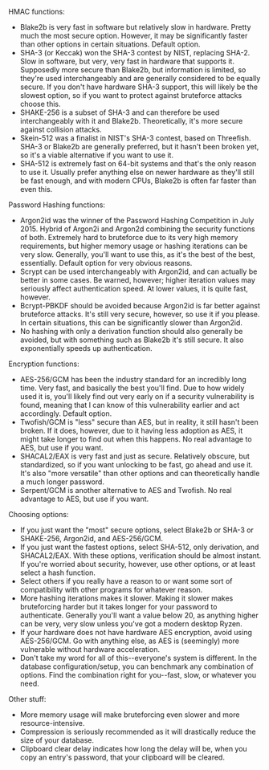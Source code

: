 HMAC functions:
 - Blake2b is very fast in software but relatively slow in hardware. Pretty much the most secure option. However, it may be significantly faster than other options in certain situations. Default option.
 - SHA-3 (or Keccak) won the SHA-3 contest by NIST, replacing SHA-2. Slow in software, but very, very fast in hardware that supports it. Supposedly more secure than Blake2b, but information is limited, so they're used interchangeably and are generally considered to be equally secure. If you don't have hardware SHA-3 support, this will likely be the slowest option, so if you want to protect against bruteforce attacks choose this.
 - SHAKE-256 is a subset of SHA-3 and can therefore be used interchangeably with it and Blake2b. Theoretically, it's more secure against collision attacks.
 - Skein-512 was a finalist in NIST's SHA-3 contest, based on Threefish. SHA-3 or Blake2b are generally preferred, but it hasn't been broken yet, so it's a viable alternative if you want to use it.
 - SHA-512 is extremely fast on 64-bit systems and that's the only reason to use it. Usually prefer anything else on newer hardware as they'll still be fast enough, and with modern CPUs, Blake2b is often far faster than even this.

Password Hashing functions:
 - Argon2id was the winner of the Password Hashing Competition in July 2015. Hybrid of Argon2i and Argon2d combining the security functions of both. Extremely hard to bruteforce due to its very high memory requirements, but higher memory usage or hashing iterations can be very slow. Generally, you'll want to use this, as it's the best of the best, essentially. Default option for very obvious reasons.
 - Scrypt can be used interchangeably with Argon2id, and can actually be better in some cases. Be warned, however; higher iteration values may seriously affect authentication speed. At lower values, it is quite fast, however.
 - Bcrypt-PBKDF should be avoided because Argon2id is far better against bruteforce attacks. It's still very secure, however, so use it if you please. In certain situations, this can be significantly slower than Argon2id.
 - No hashing with only a derivation function should also generally be avoided, but with something such as Blake2b it's still secure. It also exponentially speeds up authentication.

Encryption functions:
 - AES-256/GCM has been the industry standard for an incredibly long time. Very fast, and basically the best you'll find. Due to how widely used it is, you'll likely find out very early on if a security vulnerability is found, meaning that I can know of this vulnerability earlier and act accordingly. Default option.
 - Twofish/GCM is "less" secure than AES, but in reality, it still hasn't been broken. If it does, however, due to it having less adoption as AES, it might take longer to find out when this happens. No real advantage to AES, but use if you want.
 - SHACAL2/EAX is very fast and just as secure. Relatively obscure, but standardized, so if you want unlocking to be fast, go ahead and use it. It's also "more versatile" than other options and can theoretically handle a much longer password.
 - Serpent/GCM is another alternative to AES and Twofish. No real advantage to AES, but use if you want.

Choosing options:
 - If you just want the "most" secure options, select Blake2b or SHA-3 or SHAKE-256, Argon2id, and AES-256/GCM.
 - If you just want the fastest options, select SHA-512, only derivation, and SHACAL2/EAX. With these options, verification should be almost instant. If you're worried about security, however, use other options, or at least select a hash function.
 - Select others if you really have a reason to or want some sort of compatibility with other programs for whatever reason.
 - More hashing iterations makes it slower. Making it slower makes bruteforcing harder but it takes longer for your password to authenticate. Generally you'll want a value below 20, as anything higher can be very, very slow unless you've got a modern desktop Ryzen.
 - If your hardware does not have hardware AES encryption, avoid using AES-256/GCM. Go with anything else, as AES is (seemingly) more vulnerable without hardware acceleration.
 - Don't take my word for all of this--everyone's system is different. In the database configuration/setup, you can benchmark any combination of options. Find the combination right for you--fast, slow, or whatever you need.

Other stuff:
 - More memory usage will make bruteforcing even slower and more resource-intensive.
 - Compression is seriously recommended as it will drastically reduce the size of your database.
 - Clipboard clear delay indicates how long the delay will be, when you copy an entry's password, that your clipboard will be cleared.
